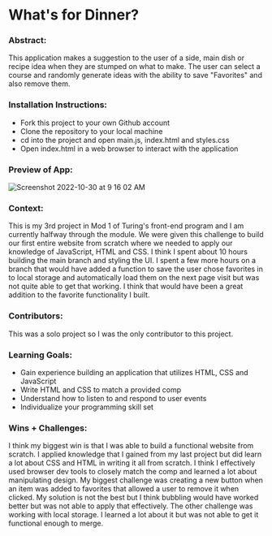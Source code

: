 # What's for Dinner? 

### Abstract:
This application makes a suggestion to the user of a side, main dish or recipe idea when they are stumped on what to make.
The user can select a course and randomly generate ideas with the ability to save "Favorites" and also remove them.

### Installation Instructions:
- Fork this project to your own Github account
- Clone the repository to your local machine
- cd into the project and open main.js, index.html and styles.css
- Open index.html in a web browser to interact with the application

### Preview of App:
![Screenshot 2022-10-30 at 9 16 02 AM](https://user-images.githubusercontent.com/113707169/198886590-497f70e3-7971-43b6-a53b-0e173bf0dcd8.png)

### Context:
This is my 3rd project in Mod 1 of Turing's front-end program and I am currently halfway through the module.
We were given this challenge to build our first entire website from scratch where we needed to apply our knowledge of JavaScript, HTML and CSS.
I think I spent about 10 hours building the main branch and styling the UI. I spent a few more hours on a branch that would have added a function to save the user chose favorites in to local storage and automatically load them on the next page visit but was not quite able to get that working. I think that would have been a great addition to the favorite functionality I built.

### Contributors:
This was a solo project so I was the only contributor to this project.

### Learning Goals:
- Gain experience building an application that utilizes HTML, CSS and JavaScript
- Write HTML and CSS to match a provided comp
- Understand how to listen to and respond to user events
- Individualize your programming skill set

### Wins + Challenges:
I think my biggest win is that I was able to build a functional website from scratch. I applied knowledge that I gained from my last project but did learn a lot about CSS and HTML in writing it all from scratch. I think I effectively used browser dev tools to closely match the comp and learned a lot about manipulating design. My biggest challenge was creating a new button when an item was added to favorites that allowed a user to remove it when clicked. My solution is not the best but I think bubbling would have worked better but was not able to apply that effectively. The other challenge was working with local storage. I learned a lot about it but was not able to get it functional enough to merge.
